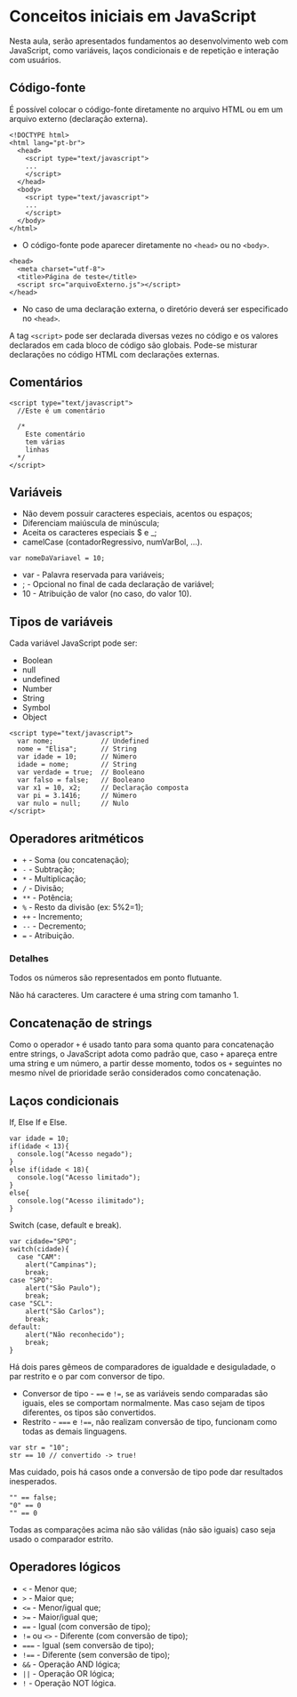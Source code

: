# Conceitos iniciais em JavaScript

Nesta aula, serão apresentados fundamentos ao desenvolvimento web com JavaScript, como variáveis, laços condicionais e de repetição e interação com usuários.

## Código-fonte

É possível colocar o código-fonte diretamente no arquivo HTML ou em um arquivo externo (declaração externa).

```
<!DOCTYPE html>
<html lang="pt-br">
  <head>
    <script type="text/javascript">
    ...
    </script>
  </head>
  <body>
    <script type="text/javascript">
    ...
    </script>
  </body>
</html>
```

- O código-fonte pode aparecer diretamente no `<head>` ou no `<body>`.

```
<head>
  <meta charset="utf-8">
  <title>Página de teste</title>
  <script src="arquivoExterno.js"></script>
</head>
```

- No caso de uma declaração externa, o diretório deverá ser especificado no `<head>`.

A tag `<script>` pode ser declarada diversas vezes no código e os valores declarados em cada bloco de código são globais. Pode-se misturar declarações no código HTML com declarações externas.

## Comentários

```
<script type="text/javascript">
  //Este é um comentário

  /*
    Este comentário
    tem várias
    linhas
  */
</script>
```

## Variáveis

- Não devem possuir caracteres especiais, acentos ou espaços;
- Diferenciam maiúscula de minúscula;
- Aceita os caracteres especiais $ e _;
- camelCase (contadorRegressivo, numVarBol, ...).

`var nomeDaVariavel = 10;`

- var - Palavra reservada para variáveis;
- ; - Opcional no final de cada declaração de variável;
- 10 - Atribuição de valor (no caso, do valor 10).

## Tipos de variáveis

Cada variável JavaScript pode ser:
- Boolean
- null
- undefined
- Number
- String
- Symbol
- Object

```
<script type="text/javascript">
  var nome;            // Undefined
  nome = "Elisa";      // String
  var idade = 10;      // Número
  idade = nome;        // String
  var verdade = true;  // Booleano
  var falso = false;   // Booleano
  var x1 = 10, x2;     // Declaração composta
  var pi = 3.1416;     // Número
  var nulo = null;     // Nulo
</script>
```

## Operadores aritméticos

- `+` - Soma (ou concatenação);
- `-` - Subtração;
- `*` - Multiplicação;
- `/` - Divisão;
- `**` - Potência;
- `%` - Resto da divisão (ex: 5%2=1);
- `++` - Incremento;
- `--` - Decremento;
- `=` - Atribuição.

### Detalhes

Todos os números são representados em ponto flutuante.

Não há caracteres. Um caractere é uma string com tamanho 1.

## Concatenação de strings

Como o operador `+` é usado tanto para soma quanto para concatenação entre strings, o JavaScript adota como padrão que, caso `+` apareça entre uma string e um número, a partir desse momento, todos os `+` seguintes no mesmo nível de prioridade serão considerados como concatenação.

## Laços condicionais

If, Else If e Else.
```
var idade = 10;
if(idade < 13){
  console.log("Acesso negado");
}
else if(idade < 18){
  console.log("Acesso limitado");
}
else{
  console.log("Acesso ilimitado");
}
```

Switch (case, default e break).
```
var cidade="SPO";
switch(cidade){
  case "CAM":
    alert("Campinas");
    break;
case "SPO":
    alert("São Paulo");
    break;
case "SCL":
    alert("São Carlos");
    break;
default:
    alert("Não reconhecido");
    break;
}
```

Há dois pares gêmeos de comparadores de igualdade e desiguladade, o par restrito e o par com conversor de tipo.

- Conversor de tipo - `==` e `!=`, se as variáveis sendo comparadas são iguais, eles se comportam normalmente. Mas caso sejam de tipos diferentes, os tipos são convertidos.
- Restrito - `===` e `!==`, não realizam conversão de tipo, funcionam como todas as demais linguagens.

```
var str = "10";
str == 10 // convertido -> true!
```

Mas cuidado, pois há casos onde a conversão de tipo pode dar resultados inesperados.

```
"" == false;
"0" == 0
"" == 0
```

Todas as comparações acima não são válidas (não são iguais) caso seja usado o comparador estrito.

## Operadores lógicos

- `<` - Menor que;
- `>` - Maior que;
- `<=` - Menor/igual que;
- `>=` - Maior/igual que;
- `==` - Igual (com conversão de tipo);
- `!=` ou `<>` - Diferente (com conversão de tipo);
- `===` - Igual (sem conversão de tipo);
- `!==` - Diferente (sem conversão de tipo);
- `&&` - Operação AND lógica;
- `||` - Operação OR lógica;
- `!` - Operação NOT lógica.

